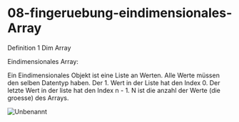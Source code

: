 # 08-fingeruebung-eindimensionales-Array
Definition 1 Dim Array

Eindimensionales Array:

Ein Eindimensionales Objekt ist eine Liste an Werten. Alle Werte müssen den selben Datentyp haben. Der 1. Wert in der Liste hat den Index 0. Der letzte Wert in der liste hat den Index n - 1. N ist die anzahl der Werte (die groesse) des Arrays.


![Unbenannt](https://user-images.githubusercontent.com/114598146/200887144-0efbecbc-4ad4-46ee-a31d-001bb8213e64.PNG)
